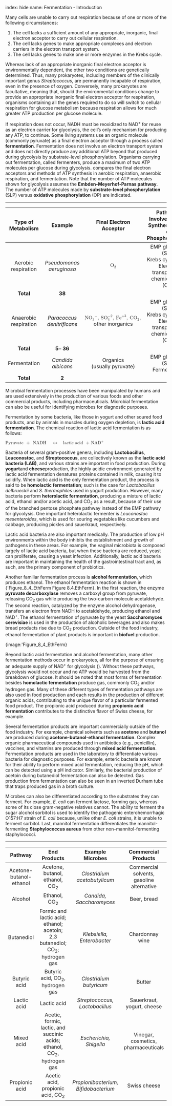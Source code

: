 index: hide
name: Fermentation - Introduction

Many cells are unable to carry out respiration because of one or more of the following circumstances:

  1. The cell lacks a sufficient amount of any appropriate, inorganic, final electron acceptor to carry out cellular respiration.
  2. The cell lacks genes to make appropriate complexes and electron carriers in the electron transport system.
  3. The cell lacks genes to make one or more enzymes in the Krebs cycle.

Whereas lack of an appropriate inorganic final electron acceptor is environmentally dependent, the other two conditions are genetically determined. Thus, many prokaryotes, including members of the clinically important genus  *Streptococcus*, are permanently incapable of respiration, even in the presence of oxygen. Conversely, many prokaryotes are facultative, meaning that, should the environmental conditions change to provide an appropriate inorganic final electron acceptor for respiration, organisms containing all the genes required to do so will switch to cellular respiration for glucose metabolism because respiration allows for much greater ATP production per glucose molecule.

If respiration does not occur, NADH must be reoxidized to NAD<sup>+</sup> for reuse as an electron carrier for glycolysis, the cell’s only mechanism for producing any ATP, to continue. Some living systems use an organic molecule (commonly pyruvate) as a final electron acceptor through a process called  **fermentation**. Fermentation does not involve an electron transport system and does not directly produce any additional ATP beyond that produced during glycolysis by substrate-level phosphorylation. Organisms carrying out fermentation, called fermenters, produce a maximum of two ATP molecules per glucose during glycolysis.  compares the final electron acceptors and methods of ATP synthesis in aerobic respiration, anaerobic respiration, and fermentation. Note that the number of ATP molecules shown for glycolysis assumes the  **Embden-Meyerhof-Parnas pathway**. The number of ATP molecules made by  **substrate-level phosphorylation** (SLP) versus  **oxidative phosphorylation** (OP) are indicated.


****

| Type of Metabolism | Example | Final Electron Acceptor | Pathways Involved in ATP Synthesis (Type of Phosphorylation) | Maximum Yield of ATP Molecules |
|:-:|:-:|:-:|:-:|:-:|
| Aerobic respiration |  *Pseudomonas aeruginosa* | <math xmlns:data="http://www.w3.org/TR/html5/dom.html#custom-data-attribute" xmlns:q="http://cnx.rice.edu/qml/1.0" xmlns:m="http://www.w3.org/1998/Math/MathML" xmlns:bib="http://bibtexml.sf.net/" xmlns:md="http://cnx.rice.edu/mdml" xmlns="http://cnx.rice.edu/cnxml"><mrow><msub><mrow><mtext>O</mtext></mrow><mn>2</mn></msub></mrow></math> | EMP glycolysis (SLP)<br />Krebs cycle (SLP)<br />Electron transport and chemiosmosis (OP): | 2<br />2<br />34 |
|  **Total** |  **38** |
| Anaerobic respiration |  *Paracoccus denitrificans* | <math xmlns:data="http://www.w3.org/TR/html5/dom.html#custom-data-attribute" xmlns:q="http://cnx.rice.edu/qml/1.0" xmlns:m="http://www.w3.org/1998/Math/MathML" xmlns:bib="http://bibtexml.sf.net/" xmlns:md="http://cnx.rice.edu/mdml" xmlns="http://cnx.rice.edu/cnxml"><mrow><msup><mrow><msub><mrow><mtext>NO</mtext></mrow><mn>3</mn></msub></mrow><mo>−</mo></msup><mo>,</mo><msubsup><mrow><mspace width="0.2em"/><mtext>SO</mtext></mrow><mn>4</mn><mrow><mn>−2</mn></mrow></msubsup><mo>,</mo><msup><mrow><mspace width="0.2em"/><mtext>Fe</mtext></mrow><mrow><mo>+</mo><mn>3</mn></mrow></msup><mo>,</mo><msub><mrow><mspace width="0.2em"/><mtext>CO</mtext></mrow><mn>2</mn></msub><mo>,</mo></mrow></math><br />other inorganics | EMP glycolysis (SLP)<br />Krebs cycle (SLP)<br />Electron transport and chemiosmosis (OP): | 2<br />2<br />1–32 |
|  **Total** |  **5**– **36** |
| Fermentation |  *Candida albicans* | Organics<br />(usually pyruvate) | EMP glycolysis (SLP)<br />Fermentation | 2<br />0 |
|  **Total** |  **2** |
    

Microbial fermentation processes have been manipulated by humans and are used extensively in the production of various foods and other commercial products, including pharmaceuticals. Microbial fermentation can also be useful for identifying microbes for diagnostic purposes.

Fermentation by some bacteria, like those in yogurt and other soured food products, and by animals in muscles during oxygen depletion, is  **lactic acid fermentation**. The chemical reaction of lactic acid fermentation is as follows:

<label xmlns:data="http://www.w3.org/TR/html5/dom.html#custom-data-attribute" xmlns:q="http://cnx.rice.edu/qml/1.0" xmlns:m="http://www.w3.org/1998/Math/MathML" xmlns:bib="http://bibtexml.sf.net/" xmlns:md="http://cnx.rice.edu/mdml" xmlns="http://cnx.rice.edu/cnxml"/><math xmlns:data="http://www.w3.org/TR/html5/dom.html#custom-data-attribute" xmlns:q="http://cnx.rice.edu/qml/1.0" xmlns:m="http://www.w3.org/1998/Math/MathML" xmlns:bib="http://bibtexml.sf.net/" xmlns:md="http://cnx.rice.edu/mdml" xmlns="http://cnx.rice.edu/cnxml"><mrow><mtext>Pyruvate  +  NADH</mtext><mspace width="0.2em"/><mtext> </mtext><mover><mo>↔</mo><mrow/></mover><mtext> </mtext><msup><mrow><mtext>lactic acid  + NAD</mtext></mrow><mtext>+</mtext></msup></mrow></math>

Bacteria of several gram-positive genera, including  **Lactobacillus**,  **Leuconostoc**, and  **Streptococcus**, are collectively known as the  **lactic acid bacteria (LAB)**, and various strains are important in food production. During  **yogurt**and  **cheese**production, the highly acidic environment generated by lactic acid fermentation denatures proteins contained in milk, causing it to solidify. When lactic acid is the only fermentation product, the process is said to be  **homolactic fermentation**; such is the case for  *Lactobacillus delbrueckii* and  *S. thermophiles* used in yogurt production. However, many bacteria perform  **heterolactic fermentation**, producing a mixture of lactic acid, ethanol and/or acetic acid, and CO<sub>2</sub> as a result, because of their use of the branched pentose phosphate pathway instead of the EMP pathway for glycolysis. One important heterolactic fermenter is  *Leuconostoc mesenteroides*, which is used for souring vegetables like cucumbers and cabbage, producing pickles and sauerkraut, respectively.

Lactic acid bacteria are also important medically. The production of low pH environments within the body inhibits the establishment and growth of pathogens in these areas. For example, the vaginal microbiota is composed largely of lactic acid bacteria, but when these bacteria are reduced, yeast can proliferate, causing a yeast infection. Additionally, lactic acid bacteria are important in maintaining the health of the gastrointestinal tract and, as such, are the primary component of probiotics.

Another familiar fermentation process is  **alcohol fermentation**, which produces ethanol. The ethanol fermentation reaction is shown in {'Figure_8_4_EthFerm Figure 8.4.EthFerm}. In the first reaction, the enzyme  **pyruvate decarboxylase** removes a carboxyl group from pyruvate, releasing CO<sub>2</sub> gas while producing the two-carbon molecule acetaldehyde. The second reaction, catalyzed by the enzyme alcohol dehydrogenase, transfers an electron from NADH to acetaldehyde, producing ethanol and NAD<sup>+</sup>. The ethanol fermentation of pyruvate by the yeast  **Saccharomyces cerevisiae** is used in the production of alcoholic beverages and also makes bread products rise due to CO<sub>2</sub> production. Outside of the food industry, ethanol fermentation of plant products is important in  **biofuel** production.


{image:'Figure_8_4_EthFerm}
        

Beyond lactic acid fermentation and alcohol fermentation, many other fermentation methods occur in prokaryotes, all for the purpose of ensuring an adequate supply of NAD<sup>+</sup> for glycolysis (). Without these pathways, glycolysis would not occur and no ATP would be harvested from the breakdown of glucose. It should be noted that most forms of fermentation besides  **homolactic fermentation** produce gas, commonly CO<sub>2</sub> and/or hydrogen gas. Many of these different types of fermentation pathways are also used in food production and each results in the production of different organic acids, contributing to the unique flavor of a particular fermented food product. The propionic acid produced during  **propionic acid fermentation** contributes to the distinctive flavor of Swiss cheese, for example.

Several fermentation products are important commercially outside of the food industry. For example, chemical solvents such as  **acetone** and  **butanol** are produced during  **acetone-butanol-ethanol fermentation**. Complex organic pharmaceutical compounds used in antibiotics (e.g., penicillin), vaccines, and vitamins are produced through  **mixed acid fermentation**. Fermentation products are used in the laboratory to differentiate various bacteria for diagnostic purposes. For example, enteric bacteria are known for their ability to perform mixed acid fermentation, reducing the pH, which can be detected using a pH indicator. Similarly, the bacterial production of acetoin during butanediol fermentation can also be detected. Gas production from fermentation can also be seen in an inverted Durham tube that traps produced gas in a broth culture.

Microbes can also be differentiated according to the substrates they can ferment. For example,  *E. coli* can ferment lactose, forming gas, whereas some of its close gram-negative relatives cannot. The ability to ferment the sugar alcohol sorbitol is used to identify the pathogenic enterohemorrhagic O157:H7 strain of  *E. coli* because, unlike other  *E. coli* strains, it is unable to ferment sorbitol. Last, mannitol fermentation differentiates the mannitol-fermenting  **Staphylococcus aureus** from other non–mannitol-fermenting staphylococci.


****

| Pathway | End Products | Example Microbes | Commercial Products |
|:-:|:-:|:-:|:-:|
| Acetone-butanol-ethanol | Acetone, butanol, ethanol, CO<sub>2</sub> |  *Clostridium acetobutylicum* | Commercial solvents, gasoline alternative |
| Alcohol | Ethanol, CO<sub>2</sub> |  *Candida, Saccharomyces* | Beer, bread |
| Butanediol | Formic and lactic acid; ethanol; acetoin; 2,3 butanediol; CO<sub>2</sub>; hydrogen gas |  *Klebsiella, Enterobacter* | Chardonnay wine |
| Butyric acid | Butyric acid, CO<sub>2</sub>, hydrogen gas |  *Clostridium butyricum* | Butter |
| Lactic acid | Lactic acid |  *Streptococcus, Lactobacillus* | Sauerkraut, yogurt, cheese |
| Mixed acid | Acetic, formic, lactic, and succinic acids; ethanol, CO<sub>2</sub>, hydrogen gas |  *Escherichia, Shigella* | Vinegar, cosmetics, pharmaceuticals |
| Propionic acid | Acetic acid, propionic acid, CO<sub>2</sub> |  *Propionibacterium, Bifidobacterium* | Swiss cheese |
    
